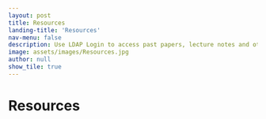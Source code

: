 ```yaml
---
layout: post
title: Resources
landing-title: 'Resources'
nav-menu: false
description: Use LDAP Login to access past papers, lecture notes and other study material
image: assets/images/Resources.jpg
author: null
show_tile: true
---
```


<h1>Resources</h1>
